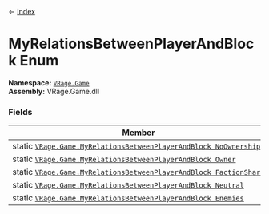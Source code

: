 ← [Index](index)
# MyRelationsBetweenPlayerAndBlock Enum
**Namespace:** [`VRage.Game`](VRage.Game)  
**Assembly:** VRage.Game.dll  
### Fields
|Member|Description|
|---|---|
|static [`VRage.Game.MyRelationsBetweenPlayerAndBlock NoOwnership`](VRage.Game.NoOwnership)||
|static [`VRage.Game.MyRelationsBetweenPlayerAndBlock Owner`](VRage.Game.Owner)||
|static [`VRage.Game.MyRelationsBetweenPlayerAndBlock FactionShare`](VRage.Game.FactionShare)||
|static [`VRage.Game.MyRelationsBetweenPlayerAndBlock Neutral`](VRage.Game.Neutral)||
|static [`VRage.Game.MyRelationsBetweenPlayerAndBlock Enemies`](VRage.Game.Enemies)||
